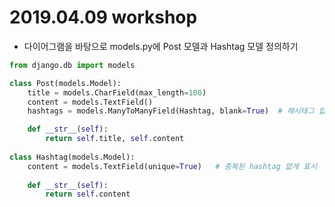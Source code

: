 # 2019.04.09 workshop





* 다이어그램을 바탕으로 models.py에 Post 모델과 Hashtag 모델 정의하기

```python
from django.db import models

class Post(models.Model):
	title = models.CharField(max_length=100)
    content = models.TextField()
    hashtags = models.ManyToManyField(Hashtag, blank=True)  # 해시태그 없어도 글 입력되도록

    def __str__(self):
        return self.title, self.content
    
class Hashtag(models.Model):
    content = models.TextField(unique=True)   # 중복된 hashtag 없게 표시
    
    def __str__(self):
        return self.content
```















